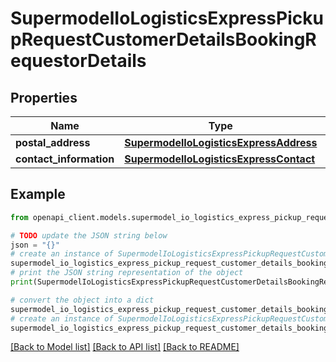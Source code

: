 # SupermodelIoLogisticsExpressPickupRequestCustomerDetailsBookingRequestorDetails


## Properties

Name | Type | Description | Notes
------------ | ------------- | ------------- | -------------
**postal_address** | [**SupermodelIoLogisticsExpressAddress**](SupermodelIoLogisticsExpressAddress.md) |  | [optional] 
**contact_information** | [**SupermodelIoLogisticsExpressContact**](SupermodelIoLogisticsExpressContact.md) |  | 

## Example

```python
from openapi_client.models.supermodel_io_logistics_express_pickup_request_customer_details_booking_requestor_details import SupermodelIoLogisticsExpressPickupRequestCustomerDetailsBookingRequestorDetails

# TODO update the JSON string below
json = "{}"
# create an instance of SupermodelIoLogisticsExpressPickupRequestCustomerDetailsBookingRequestorDetails from a JSON string
supermodel_io_logistics_express_pickup_request_customer_details_booking_requestor_details_instance = SupermodelIoLogisticsExpressPickupRequestCustomerDetailsBookingRequestorDetails.from_json(json)
# print the JSON string representation of the object
print(SupermodelIoLogisticsExpressPickupRequestCustomerDetailsBookingRequestorDetails.to_json())

# convert the object into a dict
supermodel_io_logistics_express_pickup_request_customer_details_booking_requestor_details_dict = supermodel_io_logistics_express_pickup_request_customer_details_booking_requestor_details_instance.to_dict()
# create an instance of SupermodelIoLogisticsExpressPickupRequestCustomerDetailsBookingRequestorDetails from a dict
supermodel_io_logistics_express_pickup_request_customer_details_booking_requestor_details_from_dict = SupermodelIoLogisticsExpressPickupRequestCustomerDetailsBookingRequestorDetails.from_dict(supermodel_io_logistics_express_pickup_request_customer_details_booking_requestor_details_dict)
```
[[Back to Model list]](../README.md#documentation-for-models) [[Back to API list]](../README.md#documentation-for-api-endpoints) [[Back to README]](../README.md)


